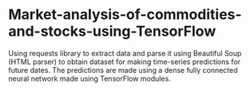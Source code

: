 # Market-analysis-of-commodities-and-stocks-using-TensorFlow
Using requests library to extract data and parse it using Beautiful Soup (HTML parser) to obtain dataset for making time-series predictions for future dates. The predictions are made using a dense fully connected neural network made using TensorFlow modules.
